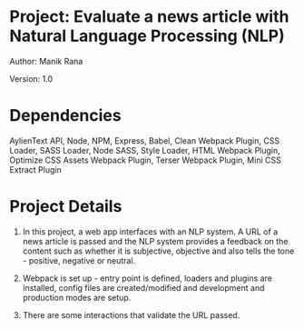 # Project: Evaluate a news article with Natural Language Processing (NLP)

Author: Manik Rana

Version: 1.0

# Dependencies
AylienText API, Node, NPM, Express, Babel, Clean Webpack Plugin, CSS Loader, SASS Loader, Node SASS, Style Loader, HTML Webpack Plugin, Optimize CSS Assets Webpack Plugin, Terser Webpack Plugin, Mini CSS Extract Plugin

# Project Details

1. In this project, a web app interfaces with an NLP system. A URL of a news article is passed and the NLP system provides a feedback on the content such as whether it is subjective, objective and also tells the tone - positive, negative or neutral.

2. Webpack is set up - entry point is defined, loaders and plugins are installed, config files are created/modified and development and production modes are setup.

3. There are some interactions that validate the URL passed.
